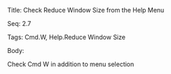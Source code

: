 Title:  Check Reduce Window Size from the Help Menu

Seq:    2.7

Tags:   Cmd.W, Help.Reduce Window Size

Body:   
 
Check Cmd W in addition to menu selection

